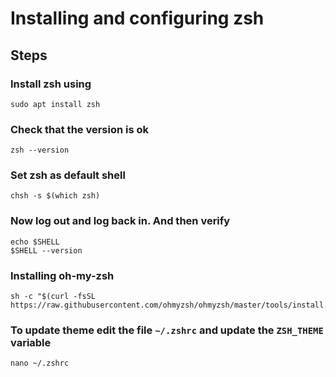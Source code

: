 # Installing and configuring zsh


## Steps

### Install zsh using
```
sudo apt install zsh
```

### Check that the version is ok
```
zsh --version
```

### Set zsh as default shell
```
chsh -s $(which zsh)
```

### Now log out and log back in. And then verify
```
echo $SHELL
$SHELL --version
```

### Installing oh-my-zsh
```
sh -c "$(curl -fsSL https://raw.githubusercontent.com/ohmyzsh/ohmyzsh/master/tools/install.sh)"
```

### To update theme edit the file `~/.zshrc` and update the `ZSH_THEME` variable 
```
nano ~/.zshrc
```